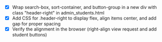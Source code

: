 - [x] Wrap search-box, sort-container, and button-group in a new div with class "header-right" in admin_students.html
- [x] Add CSS for .header-right to display flex, align items center, and add gap for proper spacing
- [x] Verify the alignment in the browser (right-align view request and add student buttons)
